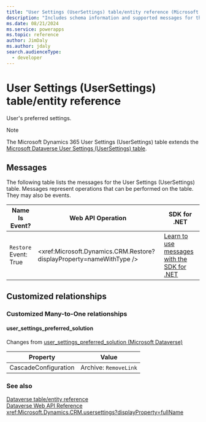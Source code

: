 ```yaml
---
title: "User Settings (UserSettings) table/entity reference (Microsoft Dynamics 365)"
description: "Includes schema information and supported messages for the User Settings (UserSettings) table/entity with Microsoft Dynamics 365."
ms.date: 08/21/2024
ms.service: powerapps
ms.topic: reference
author: JimDaly
ms.author: jdaly
search.audienceType: 
  - developer
---
```


# User Settings (UserSettings) table/entity reference

User's preferred settings.

> [!NOTE]
> The Microsoft Dynamics 365 User Settings (UserSettings) table extends the [Microsoft Dataverse User Settings (UserSettings) table](/power-apps/developer/data-platform/reference/entities/usersettings).


## Messages

The following table lists the messages for the User Settings (UserSettings) table.
Messages represent operations that can be performed on the table. They may also be events.

| Name <br />Is Event? |Web API Operation |SDK for .NET |
| ---- | ----- |----- |
| `Restore`<br />Event: True |<xref:Microsoft.Dynamics.CRM.Restore?displayProperty=nameWithType /> |[Learn to use messages with the SDK for .NET](/power-apps/developer/data-platform/org-service/use-messages)|



## Customized relationships

### Customized Many-to-One relationships

#### <a name="BKMK_user_settings_preferred_solution"></a> user_settings_preferred_solution

Changes from [user_settings_preferred_solution (Microsoft Dataverse)](/power-apps/developer/data-platform/reference/entities/usersettings#BKMK_user_settings_preferred_solution)

|Property|Value|
|---|---|
|CascadeConfiguration|Archive: `RemoveLink`|


### See also

[Dataverse table/entity reference](../about-entity-reference.md)  
[Dataverse Web API Reference](/power-apps/developer/data-platform/webapi/reference/about)   
<xref:Microsoft.Dynamics.CRM.usersettings?displayProperty=fullName>
